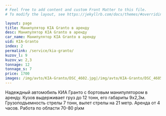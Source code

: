 ```yaml
---
# Feel free to add content and custom Front Matter to this file.
# To modify the layout, see https://jekyllrb.com/docs/themes/#overriding-theme-defaults

layout: page
title: Манипулятор KIA Granto в аренду
desc: Манипулятор KIA Granto в аренду
car_name: Манипулятор KIA Granto в аренду
uid: KIA-Granto
index: 2
permalink: /service/kia-granto/
kuzov_l: 9
kuzov_w: 2,3
tonnage: 12
tonnage_s: 7
price: 1700
images: /img/avto/KIA-Granto/DSC_4602.jpg|/img/avto/KIA-Granto/DSC_4605.jpg|/img/avto/KIA-Granto/DSC_4612.jpg
---
```


Надеждный автомобиль КИА Гранто с бортовым манипулятором в аренду. 
Кузов выдерживает груз до 12 тонн, его габариты 9х2,3м. 
Грузоподъемность стрелы 7 тонн, вылет стрелы на 21 метр. 
Аренда от 4 часов. 
Работа по области 70-80 р\км